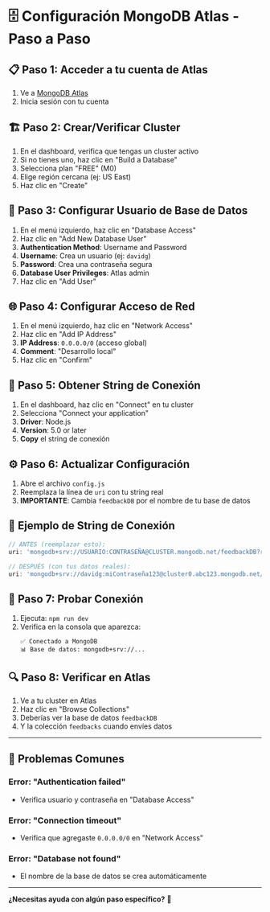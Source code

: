 # 🗄️ Configuración MongoDB Atlas - Paso a Paso

## 📋 **Paso 1: Acceder a tu cuenta de Atlas**

1. Ve a [MongoDB Atlas](https://cloud.mongodb.com)
2. Inicia sesión con tu cuenta

## 🏗️ **Paso 2: Crear/Verificar Cluster**

1. En el dashboard, verifica que tengas un cluster activo
2. Si no tienes uno, haz clic en "Build a Database"
3. Selecciona plan "FREE" (M0)
4. Elige región cercana (ej: US East)
5. Haz clic en "Create"

## 👤 **Paso 3: Configurar Usuario de Base de Datos**

1. En el menú izquierdo, haz clic en "Database Access"
2. Haz clic en "Add New Database User"
3. **Authentication Method**: Username and Password
4. **Username**: Crea un usuario (ej: `davidg`)
5. **Password**: Crea una contraseña segura
6. **Database User Privileges**: Atlas admin
7. Haz clic en "Add User"

## 🌐 **Paso 4: Configurar Acceso de Red**

1. En el menú izquierdo, haz clic en "Network Access"
2. Haz clic en "Add IP Address"
3. **IP Address**: `0.0.0.0/0` (acceso global)
4. **Comment**: "Desarrollo local"
5. Haz clic en "Confirm"

## 🔗 **Paso 5: Obtener String de Conexión**

1. En el dashboard, haz clic en "Connect" en tu cluster
2. Selecciona "Connect your application"
3. **Driver**: Node.js
4. **Version**: 5.0 or later
5. **Copy** el string de conexión

## ⚙️ **Paso 6: Actualizar Configuración**

1. Abre el archivo `config.js`
2. Reemplaza la línea de `uri` con tu string real
3. **IMPORTANTE**: Cambia `feedbackDB` por el nombre de tu base de datos

## 📝 **Ejemplo de String de Conexión**

```javascript
// ANTES (reemplazar esto):
uri: 'mongodb+srv://USUARIO:CONTRASEÑA@CLUSTER.mongodb.net/feedbackDB?retryWrites=true&w=majority'

// DESPUÉS (con tus datos reales):
uri: 'mongodb+srv://davidg:miContraseña123@cluster0.abc123.mongodb.net/feedbackDB?retryWrites=true&w=majority'
```

## 🧪 **Paso 7: Probar Conexión**

1. Ejecuta: `npm run dev`
2. Verifica en la consola que aparezca:
   ```
   ✅ Conectado a MongoDB
   📊 Base de datos: mongodb+srv://...
   ```

## 🔍 **Paso 8: Verificar en Atlas**

1. Ve a tu cluster en Atlas
2. Haz clic en "Browse Collections"
3. Deberías ver la base de datos `feedbackDB`
4. Y la colección `feedbacks` cuando envíes datos

---

## 🚨 **Problemas Comunes**

### **Error: "Authentication failed"**
- Verifica usuario y contraseña en "Database Access"

### **Error: "Connection timeout"**
- Verifica que agregaste `0.0.0.0/0` en "Network Access"

### **Error: "Database not found"**
- El nombre de la base de datos se crea automáticamente

---

**¿Necesitas ayuda con algún paso específico?** 🤔
